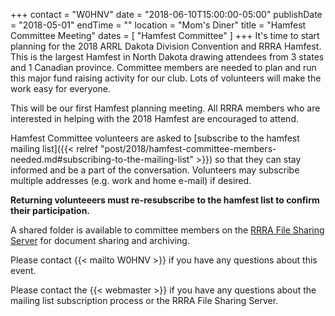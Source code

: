 +++
contact = "W0HNV"
date = "2018-06-10T15:00:00-05:00"
publishDate = "2018-05-01"
endTime = ""
location = "Mom's Diner"
title = "Hamfest Committee Meeting"
dates = [ "Hamfest Committee" ]
+++
It's time to start planning for the 2018 ARRL Dakota Division Convention
and RRRA Hamfest. This is the largest Hamfest in North Dakota drawing
attendees from 3 states and 1 Canadian province. Committee members
are needed to plan and run this major fund raising activity for our
club. Lots of volunteers will make the work easy for everyone.

This will be our first Hamfest planning meeting. All RRRA members who are
interested in helping with the 2018 Hamfest are encouraged to attend.

Hamfest Committee volunteers are asked to [subscribe to the hamfest
mailing list]({{< relref "post/2018/hamfest-committee-members-needed.md#subscribing-to-the-mailing-list" >}})
so that they can stay informed and be a part of the
conversation. Volunteers may subscribe multiple addresses
(e.g. work and home e-mail) if desired.

**Returning volunteeers must re-resubscribe to the hamfest list to
confirm their participation.**

A shared folder is available to committee
members on the <a href="https://cloud.rrra.org" rel="nofollow">RRRA
File Sharing Server</a> for document sharing and archiving.

Please contact {{< mailto W0HNV >}} if you have any questions about this
event.

Please contact the {{< webmaster >}} if you have any questions about the
mailing list subscription process or the RRRA File Sharing Server.
